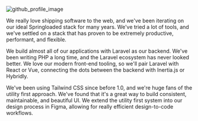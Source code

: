 ![github_profile_image](https://github.com/springloadedco/.github/assets/692538/18676d37-4a36-4a78-9125-563375f90b4e)

We really love shipping software to the web, and we've been iterating on our ideal Springloaded stack for many years. We've tried a lot of tools, and we've settled on a stack that has proven to be extremely productive, performant, and flexible.

We build almost all of our applications with Laravel as our backend. We've been writing PHP a long time, and the Laravel ecosystem has never looked better. We love our modern front-end tooling, so we'll pair Laravel with React or Vue, connecting the dots between the backend with Inertia.js or Hybridly.

We've been using Tailwind CSS since before 1.0, and we're huge fans of the utility first approach. We've found that it's a great way to build consistent, maintainable, and beautiful UI. We extend the utility first system into our design process in Figma, allowing for really efficient design-to-code workflows.
